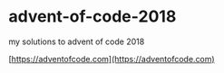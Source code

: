 # advent-of-code-2018

my solutions to advent of code 2018

[https://adventofcode.com](https://adventofcode.com)
